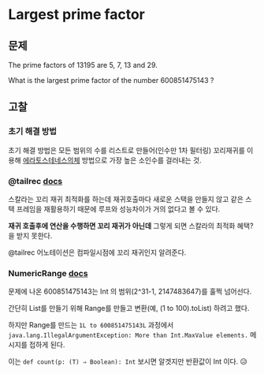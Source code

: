 # Largest prime factor

## 문제

The prime factors of 13195 are 5, 7, 13 and 29.

What is the largest prime factor of the number 600851475143 ?

## 고찰

### 초기 해결 방법

초기 해결 방법은 모든 범위의 수를 리스트로 만들어(인수만 1차 필터링) 꼬리재귀를 이용해 [에라토스테네스의체](https://namu.wiki/w/%EC%97%90%EB%9D%BC%ED%86%A0%EC%8A%A4%ED%85%8C%EB%84%A4%EC%8A%A4%EC%9D%98%20%EC%B2%B4) 방법으로 가장 높은 소인수를 걸러내는 것.

### @tailrec [docs](http://www.scala-lang.org/api/current/index.html#scala.annotation.tailrec)

스칼라는 꼬리 재귀 최적화를 하는데 재귀호출마다 새로운 스택을 만들지 않고 같은 스택 프레임을 재활용하기 때문에 루프와 성능차이가 거의 없다고 볼 수 있다.

**재귀 호출후에 연산을 수행하면 꼬리 재귀가 아닌데** 그렇게 되면 스칼라의 최적화 혜택?을 받지 못한다.

@tailrec 어노테이션은 컴파일시점에 꼬리 재귀인지 알려준다.

### NumericRange [docs](http://www.scala-lang.org/api/current/index.html#scala.collection.immutable.NumericRange)

문제에 나온 600851475143는 Int 의 범위(2^31-1, 2147483647)를 훌쩍 넘어선다.

간단히 List를 만들기 위해 Range를 만들고 변환(예, (1 to 100).toList) 하려고 했다.

하지만 Range를 만드는 `1L to 600851475143L` 과정에서 `java.lang.IllegalArgumentException: More than Int.MaxValue elements.` 메시지를 접하게 된다.

이는 `def count(p: (T) ⇒ Boolean): Int` 보시면 알겟지만 반환값이 Int 이다. :disappointed_relieved:
